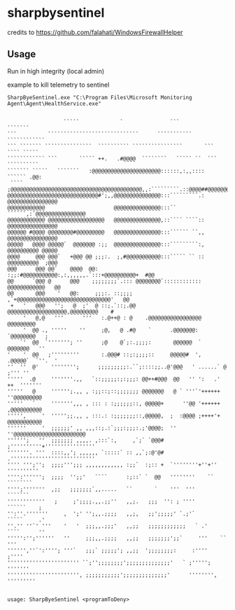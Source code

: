 # sharpbysentinel
credits to https://github.com/falahati/WindowsFirewallHelper


## Usage
Run in high integrity (local admin)

example to kill telemetry to sentinel

`SharpByeSentinel.exe "C:\Program Files\Microsoft Monitoring Agent\Agent\HealthService.exe" `

```

                  `````             `               ```                 ```````
```          `````````````````````````````      ```````````         ````````````
``` ``````` ```````````````  `````````` ````````````````       ``` ```` `````
```````````` ```       ````` ++.   .#@@@@  ````````   ````` ``  ```   ``````````
``````` `````   ```````   :@@@@@@@@@@@@@@@@@@@@@@::::::,:,,::::   `````` .@@:
 ```` ;@@@@@@@@@@@@@@@@@@@@@@@@@@@@@@@@@@@@@@@@@@,,:`````````.::@@@@##@@@@@@@@@@
@@@@@@@@@@@@@@@@@@@@@@@@@@@@@#';,,@@@@@@@@@@@@@@@:::`````````.: @@@@@@@@@@@@@@@@
@@@@@@@@@@@@                      @@@@@@@@@@@@@@@:::`` ``````,:`@@@@@@@@@@@@@@@@
@@@@@@@@@@@@ @@@@@@@@@@@@@@@@@@   @@@@@@@@@@@@@@@,::```` ````:: @@@@@@@@@@@@@@@@
@@@@@@ #@@@@ @@@@@@@@#@@@@@@@@@   @@@@@@@@@@@@@@@:::`````` ``,, @@@@@@@@@@@@@@@@
@@@@@   @@@@ @@@@@`  @@@@@@@ :;;  @@@@@@@@@@@@@@@:::`````````:, @@@@@@@@@@ @@@@@
@@@@     @@@ @@@`   +@@@ @@ ;;;:.  ;,#@@@@@@@@@@@:::````` `` :: @@@@@@@@@@  ;@@@
@@@      @@@ @@`    @@@@  @@:    :;;:#@@@@@@@@@@@:,:,,,,,,.`:::+@@@@@@@@@@+  #@@
@@      `@@@ @      @@@    ;;;;;;;;`.::: @@@@@@@@`:::::::::::: @@@@@@@@@@@@   @@
@@       @@@    '   @@:     ;;;:. ::;;;; ,`+@@@@@@@@@@@@@@@@@@@@@@@@@@@@@@'   @@
 +   '   @@@   '';   @  ;'  @ ::;.`::;.@@    @@@@@@@@@@@@@@@@@@@,@@@@@@@@@    #
     '   @,@   '''      '''   :.@++@ : @    .@@@@@@@@@@@@@@@@@  @@@@@@@@@
     '  @@ ., '''''    ''     ;@,   @ .#@    `      .@@@@@@@:  `@@@@@@@@   ;
    `'  @@  `'''''''; ''      ;@    @`;:.;;;;:       @@@@@@  `  @@@@@@@   ''
'    '  @@   ;'''''''''       :.@@@# ::;:;;;;::     @@@@@#  ',  .@@@@@`  `''.  '
''  ''  @'    '''''''';      ;;;;;;;;;:.``;::::;;..@'@@@   ' ......` @   ;''' ''
'''''  .@     '''''''.,,   `::;;;;;:;:;;;: @@++#@@@  @@   '' ':   .' ++  '''''''
'''''   @     '''''';.,, , :;;::;::;;;;;;; @@@@@@@   @ ` '''`'++++++ ''@@@@@@@@@
'''''   `     ''''''',,, , ::: : :;;;;;;::, @@@@@+      ''@@ '++++++ ,@@@@@@@@@@
''''',     '  ''''';;.,, , :::.: :;;;;;;;::,@@@@@,  ;  :@@@@ ;++++'+ @@@@@@@@@@@
''''''     '  ;;;;;;' ,, ,,,::;.:`;;;:;;;:.;'@@@@;  '' ''@@@@@@@@@@@@@@@@@@@@@@@
'''''';   ''  ;;;;;;; ,,,,. ,:::`:,     ,`;` `@@@#  ;''''''''''+''''''''''''''''
'''''''. '''  ::::,,'; ,,,,,, `:::::` :: ,,`;:@'@#  .'''''''''''''''''''''''''''
'''' ''';'';  ;;;;''';;; ,,,,,,,,,,,, :;;`  :;:: +  `''''''''+''+''  ''''''''''
'''':'''''';  ;;;;  '';;'   ````      :;::` `  @@   ''''''''    ``   ````````
'''';'''''''  ,;;   ;;;;;;;`,,.....   ``       `    '''  '''         ```````
''''''''''''   ;     ;';;;;.,,.;;''   ,,;.   ;;;  '': ; ''''         ``````    ;
'':''.'''''''     ,  ';' '';,,.;;;;   ,,;,   ;;';;;;;' `.;'`        `````     .'
''.'' ''`' '''    '   '  ;;;,,.;;;'   ,,;;   ;;;;;;;;;;;;   ` .'    ````      ''
''''':'';''''''   ''     ;;;,,.;;;;   ,,;;   ;;;;;;;';;`     '''    ``       '''
'''''',''`':''''; '''`   ;;;` ;;;;;'; ,,;;  ';;;;;;;;:     :''''           ;''''
''''''''''''''''''''''' ``;'';;;;;;;;';;;;;;;;;;;;;;'   ` ;''''';        '''''''
''''''''''''''''''''''', ;;;;;;;;;;;';;;;;;;;;;;;;;'      '''''''',    '''''''''


usage: SharpByeSentinel <programToDeny>
```
